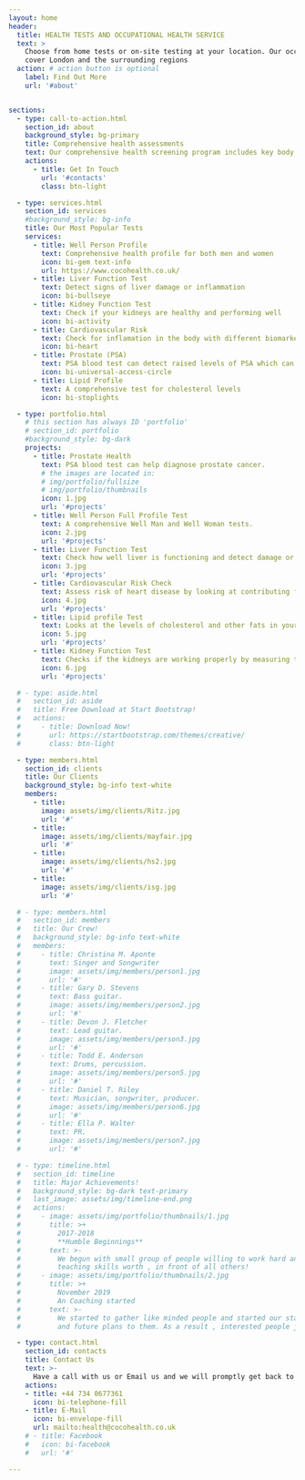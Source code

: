 ```yaml
---
layout: home
header:
  title: HEALTH TESTS AND OCCUPATIONAL HEALTH SERVICE 
  text: >
    Choose from home tests or on-site testing at your location. Our occupational health practitioners
    cover London and the surrounding regions
  action: # action button is optional
    label: Find Out More
    url: '#about'


sections:
  - type: call-to-action.html
    section_id: about
    background_style: bg-primary
    title: Comprehensive health assessments
    text: Our comprehensive health screening program includes key body functions blood tests such as Liver, Prostate (PSA), Kidney and Wellperson whole body tests. We take a proactively approach to monitor potential health issues that could impact the workforce overall well-being and productivity.
    actions:
      - title: Get In Touch
        url: '#contacts'
        class: btn-light

  - type: services.html
    section_id: services
    #background_style: bg-info
    title: Our Most Popular Tests
    services:
      - title: Well Person Profile
        text: Comprehensive health profile for both men and women
        icon: bi-gem text-info
        url: https://www.cocohealth.co.uk/
      - title: Liver Function Test
        text: Detect signs of liver damage or inflammation
        icon: bi-bullseye
      - title: Kidney Function Test
        text: Check if your kidneys are healthy and performing well
        icon: bi-activity
      - title: Cardiovascular Risk
        text: Check for inflamation in the body with different biomarkers such as CRP, LDL and Non-HDL cholesterol
        icon: bi-heart
      - title: Prostate (PSA)
        text: PSA blood test can detect raised levels of PSA which can help detect early signs of prostate cancer
        icon: bi-universal-access-circle
      - title: Lipid Profile
        text: A comprehensive test for cholesterol levels
        icon: bi-stoplights

  - type: portfolio.html
    # this section has always ID 'portfolio'
    # section_id: portfolio
    #background_style: bg-dark
    projects:
      - title: Prostate Health
        text: PSA blood test can help diagnose prostate cancer.
        # the images are located in:
        # img/portfolio/fullsize
        # img/portfolio/thumbnails
        icon: 1.jpg
        url: '#projects'
      - title: Well Person Full Profile Test
        text: A comprehensive Well Man and Well Woman tests.
        icon: 2.jpg
        url: '#projects'
      - title: Liver Function Test
        text: Check how well liver is functioning and detect damage or inflammation inside the liver.
        icon: 3.jpg
        url: '#projects'
      - title: Cardiovascular Risk Check
        text: Assess risk of heart disease by looking at contributing factors such as high levels of cholesterol.
        icon: 4.jpg
        url: '#projects'
      - title: Lipid profile Test
        text: Looks at the levels of cholesterol and other fats in your blood.
        icon: 5.jpg
        url: '#projects'
      - title: Kidney Function Test
        text: Checks if the kidneys are working properly by measuring the levels of urea, creatinine and certain dissolved salts.
        icon: 6.jpg
        url: '#projects'

  # - type: aside.html
  #   section_id: aside
  #   title: Free Download at Start Bootstrap!
  #   actions:
  #     - title: Download Now!
  #       url: https://startbootstrap.com/themes/creative/
  #       class: btn-light

  - type: members.html
    section_id: clients
    title: Our Clients
    background_style: bg-info text-white
    members:
      - title: 
        image: assets/img/clients/Ritz.jpg
        url: '#'
      - title: 
        image: assets/img/clients/mayfair.jpg
        url: '#'
      - title: 
        image: assets/img/clients/hs2.jpg
        url: '#'
      - title: 
        image: assets/img/clients/isg.jpg
        url: '#'

  # - type: members.html
  #   section_id: members
  #   title: Our Crew!
  #   background_style: bg-info text-white
  #   members:
  #     - title: Christina M. Aponte
  #       text: Singer and Songwriter
  #       image: assets/img/members/person1.jpg
  #       url: '#'
  #     - title: Gary D. Stevens
  #       text: Bass guitar.
  #       image: assets/img/members/person2.jpg
  #       url: '#'
  #     - title: Devon J. Fletcher
  #       text: Lead guitar.
  #       image: assets/img/members/person3.jpg
  #       url: '#'
  #     - title: Todd E. Anderson
  #       text: Drums, percussion.
  #       image: assets/img/members/person5.jpg
  #       url: '#'
  #     - title: Daniel T. Riley
  #       text: Musician, songwriter, producer.
  #       image: assets/img/members/person6.jpg
  #       url: '#'
  #     - title: Ella P. Walter
  #       text: PR.
  #       image: assets/img/members/person7.jpg
  #       url: '#'

  # - type: timeline.html
  #   section_id: timeline
  #   title: Major Achievements!
  #   background_style: bg-dark text-primary
  #   last_image: assets/img/timeline-end.png
  #   actions:
  #     - image: assets/img/portfolio/thumbnails/1.jpg
  #       title: >+
  #         2017-2018
  #         **Humble Beginnings**
  #       text: >-
  #         We begun with small group of people willing to work hard and make our
  #         teaching skills worth , in front of all others!
  #     - image: assets/img/portfolio/thumbnails/2.jpg
  #       title: >+
  #         November 2019
  #         An Coaching started
  #       text: >-
  #         We started to gather like minded people and started our stategies
  #         and future plans to them. As a result , interested people joined us!

  - type: contact.html
    section_id: contacts
    title: Contact Us
    text: >-
      Have a call with us or Email us and we will promptly get back to you to discuss your needs
    actions:
    - title: +44 734 0677361
      icon: bi-telephone-fill
    - title: E-Mail
      icon: bi-envelope-fill
      url: mailto:health@cocohealth.co.uk
    # - title: Facebook
    #   icon: bi-facebook
    #   url: '#'

---
```

